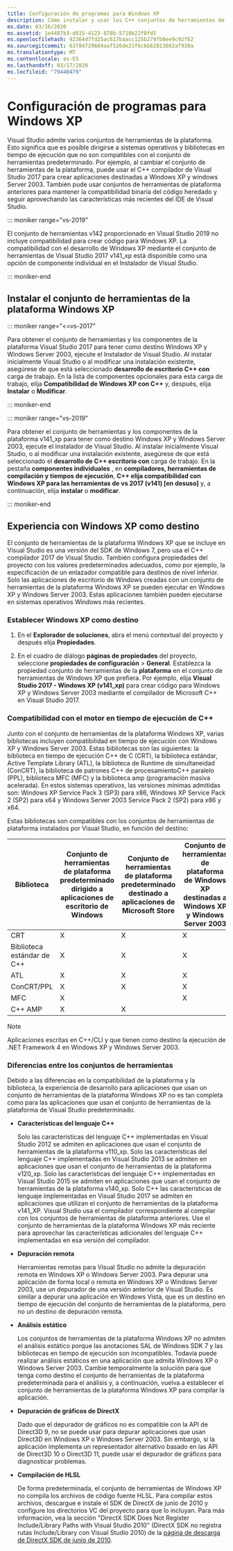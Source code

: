 ```yaml
---
title: Configuración de programas para Windows XP
description: Cómo instalar y usar los C++ conjuntos de herramientas de Windows XP en Visual Studio.
ms.date: 03/16/2020
ms.assetid: 1e4487b3-d815-4123-878b-5718b22f0fd5
ms.openlocfilehash: 92364d7fd25ac617baacc125b279fb0ee9c92f62
ms.sourcegitcommit: 63784729604aaf526de21f6c6b62813882af930a
ms.translationtype: MT
ms.contentlocale: es-ES
ms.lasthandoff: 03/17/2020
ms.locfileid: "79440479"
---
```

# <a name="configuring-programs-for-windows-xp"></a>Configuración de programas para Windows XP

Visual Studio admite varios conjuntos de herramientas de la plataforma. Esto significa que es posible dirigirse a sistemas operativos y bibliotecas en tiempo de ejecución que no son compatibles con el conjunto de herramientas predeterminado. Por ejemplo, al cambiar el conjunto de herramientas de la plataforma, puede usar el C++ compilador de Visual Studio 2017 para crear aplicaciones destinadas a Windows XP y windows Server 2003. También pude usar conjuntos de herramientas de plataforma anteriores para mantener la compatibilidad binaria del código heredado y seguir aprovechando las características más recientes del IDE de Visual Studio.

::: moniker range="vs-2019"

El conjunto de herramientas v142 proporcionado en Visual Studio 2019 no incluye compatibilidad para crear código para Windows XP. La compatibilidad con el desarrollo de Windows XP mediante el conjunto de herramientas de Visual Studio 2017 v141_xp está disponible como una opción de componente individual en el Instalador de Visual Studio.

::: moniker-end

## <a name="install-the-windows-xp-platform-toolset"></a>Instalar el conjunto de herramientas de la plataforma Windows XP

::: moniker range="<=vs-2017"

Para obtener el conjunto de herramientas y los componentes de la plataforma Visual Studio 2017 para tener como destino Windows XP y Windows Server 2003, ejecute el Instalador de Visual Studio. Al instalar inicialmente Visual Studio o al modificar una instalación existente, asegúrese de que está seleccionado **desarrollo de escritorio C++ con** carga de trabajo. En la lista de componentes opcionales para esta carga de trabajo, elija **Compatibilidad de Windows XP con C++**  y, después, elija **Instalar** o **Modificar**.

::: moniker-end

::: moniker range="vs-2019"

Para obtener el conjunto de herramientas y los componentes de la plataforma v141_xp para tener como destino Windows XP y Windows Server 2003, ejecute el Instalador de Visual Studio. Al instalar inicialmente Visual Studio, o al modificar una instalación existente, asegúrese de que está seleccionado el **desarrollo de C++ escritorio con** carga de trabajo. En la pestaña **componentes individuales** , en **compiladores, herramientas de compilación y tiempos de ejecución**,  **C++ elija compatibilidad con Windows XP para las herramientas de vs 2017 (v141) \[en desuso]** y, a continuación, elija **instalar** o **modificar**.

::: moniker-end

## <a name="windows-xp-targeting-experience"></a>Experiencia con Windows XP como destino

El conjunto de herramientas de la plataforma Windows XP que se incluye en Visual Studio es una versión del SDK de Windows 7, pero usa el C++ compilador 2017 de Visual Studio. También configura propiedades del proyecto con los valores predeterminados adecuados, como por ejemplo, la especificación de un enlazador compatible para destinos de nivel inferior. Solo las aplicaciones de escritorio de Windows creadas con un conjunto de herramientas de la plataforma Windows XP se pueden ejecutar en Windows XP y Windows Server 2003. Estas aplicaciones también pueden ejecutarse en sistemas operativos Windows más recientes.

### <a name="to-target-windows-xp"></a>Establecer Windows XP como destino

1. En el **Explorador de soluciones**, abra el menú contextual del proyecto y después elija **Propiedades**.

1. En el cuadro de diálogo **páginas de propiedades** del proyecto, seleccione **propiedades de configuración** > **General**. Establezca la propiedad conjunto de herramientas de la **plataforma** en el conjunto de herramientas de Windows XP que prefiera. Por ejemplo, elija **Visual Studio 2017 - Windows XP (v141_xp)** para crear código para Windows XP y Windows Server 2003 mediante el compilador de Microsoft C++ en Visual Studio 2017.

### <a name="c-runtime-support"></a>Compatibilidad con el motor en tiempo de ejecución de C++

Junto con el conjunto de herramientas de la plataforma Windows XP, varias bibliotecas incluyen compatibilidad en tiempo de ejecución con Windows XP y Windows Server 2003. Estas bibliotecas son las siguientes: la biblioteca en tiempo de ejecución C++ de C (CRT), la biblioteca estándar, Active Template Library (ATL), la biblioteca de Runtime de simultaneidad (ConCRT), la biblioteca de patrones C++ de procesamientoC++ paralelo (PPL), biblioteca MFC (MFC) y la biblioteca amp (programación masiva acelerada). En estos sistemas operativos, las versiones mínimas admitidas son: Windows XP Service Pack 3 (SP3) para x86, Windows XP Service Pack 2 (SP2) para x64 y Windows Server 2003 Service Pack 2 (SP2) para x86 y x64.

Estas bibliotecas son compatibles con los conjuntos de herramientas de plataforma instalados por Visual Studio, en función del destino:

|Biblioteca|Conjunto de herramientas de plataforma predeterminado dirigido a aplicaciones de escritorio de Windows|Conjunto de herramientas de plataforma predeterminado destinado a aplicaciones de Microsoft Store|Conjunto de herramientas de plataforma de Windows XP destinadas a Windows XP y Windows Server 2003|
|---|---|---|---|
|CRT|X|X|X|
|Biblioteca estándar de C++|X|X|X|
|ATL|X|X|X|
|ConCRT/PPL|X|X|X|
|MFC|X||X|
|C++ AMP|X|X||

> [!NOTE]
> Aplicaciones escritas en C++/CLI y que tienen como destino la ejecución de .NET Framework 4 en Windows XP y Windows Server 2003.

### <a name="differences-between-the-toolsets"></a>Diferencias entre los conjuntos de herramientas

Debido a las diferencias en la compatibilidad de la plataforma y la biblioteca, la experiencia de desarrollo para aplicaciones que usan un conjunto de herramientas de la plataforma Windows XP no es tan completa como para las aplicaciones que usan el conjunto de herramientas de la plataforma de Visual Studio predeterminado.

- **Características del lenguaje C++**

   Solo las características del lenguaje C++ implementadas en Visual Studio 2012 se admiten en aplicaciones que usan el conjunto de herramientas de la plataforma v110\_xp. Solo las características del lenguaje C++ implementadas en Visual Studio 2013 se admiten en aplicaciones que usan el conjunto de herramientas de la plataforma v120\_xp. Solo las características del lenguaje C++ implementadas en Visual Studio 2015 se admiten en aplicaciones que usan el conjunto de herramientas de la plataforma v140\_xp. Solo C++ las características de lenguaje implementadas en Visual Studio 2017 se admiten en aplicaciones que utilizan el conjunto de herramientas de la plataforma v141\_XP. Visual Studio usa el compilador correspondiente al compilar con los conjuntos de herramientas de plataforma anteriores. Use el conjunto de herramientas de la plataforma Windows XP más reciente para aprovechar las características adicionales del lenguaje C++ implementadas en esa versión del compilador.

- **Depuración remota**

   Herramientas remotas para Visual Studio no admite la depuración remota en Windows XP o Windows Server 2003. Para depurar una aplicación de forma local o remota en Windows XP o Windows Server 2003, use un depurador de una versión anterior de Visual Studio. Es similar a depurar una aplicación en Windows Vista, que es un destino en tiempo de ejecución del conjunto de herramientas de la plataforma, pero no un destino de depuración remota.

- **Análisis estático**

   Los conjuntos de herramientas de la plataforma Windows XP no admiten el análisis estático porque las anotaciones SAL de Windows SDK 7 y las bibliotecas en tiempo de ejecución son incompatibles. Todavía puede realizar análisis estáticos en una aplicación que admita Windows XP o Windows Server 2003. Cambie temporalmente la solución para que tenga como destino el conjunto de herramientas de la plataforma predeterminada para el análisis y, a continuación, vuelva a establecer el conjunto de herramientas de la plataforma Windows XP para compilar la aplicación.

- **Depuración de gráficos de DirectX**

   Dado que el depurador de gráficos no es compatible con la API de Direct3D 9, no se puede usar para depurar aplicaciones que usan Direct3D en Windows XP o Windows Server 2003. Sin embargo, si la aplicación implementa un representador alternativo basado en las API de Direct3D 10 o Direct3D 11, puede usar el depurador de gráficos para diagnosticar problemas.

- **Compilación de HLSL**

   De forma predeterminada, el conjunto de herramientas de Windows XP no compila los archivos de código fuente HLSL. Para compilar estos archivos, descargue e instale el SDK de DirectX de junio de 2010 y configure los directorios VC del proyecto para que lo incluyan. Para más información, vea la sección "DirectX SDK Does Not Register Include/Library Paths with Visual Studio 2010" (DirectX SDK no registra rutas Include/Library con Visual Studio 2010) de la [página de descarga de DirectX SDK de junio de 2010](https://www.microsoft.com/download/details.aspx?displaylang=en&id=6812).
